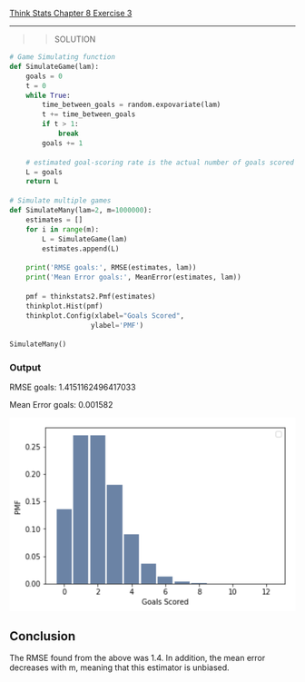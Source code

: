 [Think Stats Chapter 8 Exercise 3](http://greenteapress.com/thinkstats2/html/thinkstats2009.html#toc77)

---

>> SOLUTION

```python
# Game Simulating function
def SimulateGame(lam):
    goals = 0
    t = 0
    while True:
        time_between_goals = random.expovariate(lam)
        t += time_between_goals
        if t > 1:
            break
        goals += 1

    # estimated goal-scoring rate is the actual number of goals scored
    L = goals
    return L

# Simulate multiple games
def SimulateMany(lam=2, m=1000000):
    estimates = []
    for i in range(m):
        L = SimulateGame(lam)
        estimates.append(L)
    
    print('RMSE goals:', RMSE(estimates, lam))
    print('Mean Error goals:', MeanError(estimates, lam))
    
    pmf = thinkstats2.Pmf(estimates)
    thinkplot.Hist(pmf)
    thinkplot.Config(xlabel="Goals Scored",
                    ylabel='PMF')

SimulateMany()
```

### Output
RMSE goals: 1.4151162496417033

Mean Error goals: 0.001582

![PMF](goals_estimate.png)

## Conclusion
The RMSE found from the above was 1.4. In addition, the mean error decreases with m, meaning that this estimator is unbiased. 
